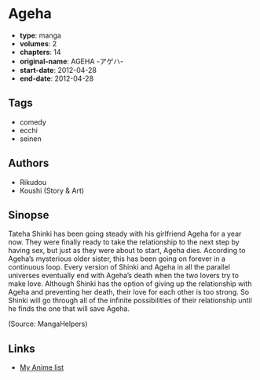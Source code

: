 # Ageha

-   **type**: manga
-   **volumes**: 2
-   **chapters**: 14
-   **original-name**: AGEHA -アゲハ-
-   **start-date**: 2012-04-28
-   **end-date**: 2012-04-28

## Tags

-   comedy
-   ecchi
-   seinen

## Authors

-   Rikudou
-   Koushi (Story & Art)

## Sinopse

Tateha Shinki has been going steady with his girlfriend Ageha for a year now. They were finally ready to take the relationship to the next step by having sex, but just as they were about to start, Ageha dies. According to Ageha’s mysterious older sister, this has been going on forever in a continuous loop. Every version of Shinki and Ageha in all the parallel universes eventually end with Ageha’s death when the two lovers try to make love. Although Shinki has the option of giving up the relationship with Ageha and preventing her death, their love for each other is too strong. So Shinki will go through all of the infinite possibilities of their relationship until he finds the one that will save Ageha.

(Source: MangaHelpers)

## Links

-   [My Anime list](https://myanimelist.net/manga/40087/Ageha)
